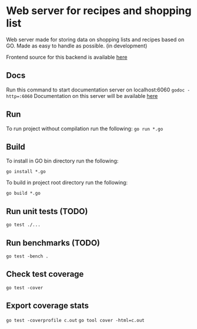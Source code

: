 # Web server for recipes and shopping list
Web server made for storing data on shopping lists and recipes based on GO.
Made as easy to handle as possible. 
(in development)

Frontend source for this backend is available [here](https://github.com/chainsaws-dev/shopping-lists-and-recipes)

## Docs
Run this command to start documentation server on localhost:6060
`godoc -http=:6060` 
Documentation on this server will be available [here](http://localhost:6060/pkg/myprojects/Shopping-lists-and-recipes/)

## Run
To run project without compilation run the following:
`go run *.go`

## Build
To install in GO bin directory run the following:

`go install *.go`

To build in project root directory run the following:

`go build *.go`

## Run unit tests (TODO)
`go test ./...`

## Run benchmarks (TODO)
`go test -bench .`

## Check test coverage 
`go test -cover`

## Export coverage stats
`go test -coverprofile c.out`
`go tool cover -html=c.out`